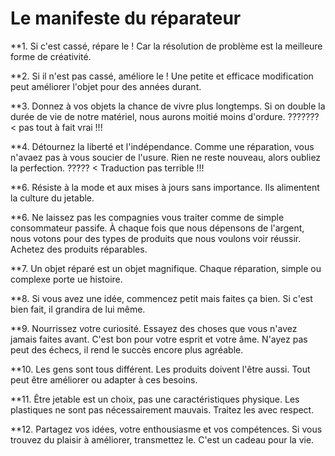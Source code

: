 Le manifeste du réparateur
==========================

**1. Si c'est cassé, répare le ! Car la résolution de problème est la meilleure forme de créativité.

**2. Si il n'est pas cassé, améliore le ! Une petite et efficace modification peut améliorer l'objet pour des années durant.

**3. Donnez à vos objets la chance de vivre plus longtemps. Si on double la durée de vie de notre matériel, nous aurons moitié moins d'ordure. ??????? < pas tout à fait vrai !!!

**4. Détournez la liberté et l'indépendance. Comme une réparation, vous n'avaez pas à vous soucier de l'usure. Rien ne reste nouveau, alors oubliez la perfection. ????? < Traduction pas terrible !!!

**6. Résiste à la mode et aux mises à jours sans importance. Ils alimentent la culture du jetable.

**6. Ne laissez pas les compagnies vous traiter comme de simple consommateur passife. À chaque fois que nous dépensons de l'argent, nous votons pour des types de produits que nous voulons voir réussir. Achetez des produits réparables.

**7. Un objet réparé est un objet magnifique. Chaque réparation, simple ou complexe porte ue histoire.

**8. Si vous avez une idée, commencez petit mais faites ça bien. Si c'est bien fait, il grandira de lui même.

**9. Nourrissez votre curiosité. Essayez des choses que vous n'avez jamais faites avant. C'est bon pour votre esprit et votre âme. N'ayez pas peut des échecs, il rend le succès encore plus agréable.

**10. Les gens sont tous différent. Les produits doivent l'être aussi. Tout peut être améliorer ou adapter à ces besoins.

**11. Être jetable est un choix, pas une caractéristiques physique. Les plastiques ne sont pas nécessairement mauvais. Traitez les avec respect.

**12. Partagez vos idées, votre enthousiasme et vos compétences. Si vous trouvez du plaisir à améliorer, transmettez le. C'est un cadeau pour la vie.

